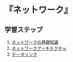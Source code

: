 # 『ネットワーク』


## 学習ステップ

1. [ネットワークの基礎知識](./_/chapters/basic_knowledge_of_network.md)
1. [ネットワークアーキテクチャ](./_/chapters/network_architecture.md)
1. [データリンク](./_/chapters/datalink.md)
